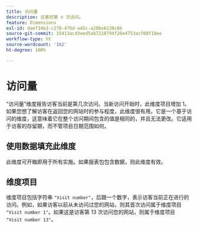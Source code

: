 ```yaml
---
title: 访问量
description: 访客的第 n 次访问。
feature: Dimensions
exl-id: daef34b3-c270-476d-a45c-a20be6138c6b
source-git-commit: 35413ac43eed5ab7218794f26e4753acf08f18ee
workflow-type: ht
source-wordcount: '162'
ht-degree: 100%

---
```


# 访问量

“访问量”维度报告访客当前是第几次访问。当新访问开始时，此维度项目增加 1。如果您想了解访客在返回您的网站时的参与程度，此维度很有用。它是一个基于访问的维度，这意味着它在整个访问期间包含的值是相同的，并且无法更改。它适用于访客的存留期，而不管项目日期范围如何。

## 使用数据填充此维度

此维度可开箱即用于所有实施。如果报表包包含数据，则此维度有效。

## 维度项目

维度项目包括字符串 `"Visit number"`，后跟一个数字，表示访客当前正在进行的访问。例如，如果访客以前从未访问过您的网站，则其首次访问属于维度项目 `"Visit number 1"`。如果这是访客第 13 次访问您的网站，则属于维度项目 `"Visit number 13"`。
